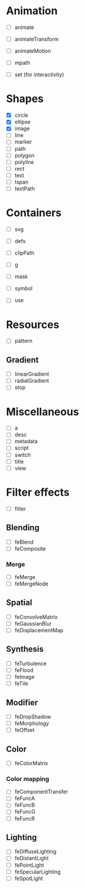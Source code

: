 # Animation

- [ ] animate
- [ ] animateTransform

- [ ] animateMotion
- [ ] mpath

- [ ] set (for interactivity)

# Shapes

- [x] circle
- [x] ellipse
- [x] image
- [ ] line
- [ ] marker
- [ ] path
- [ ] polygon
- [ ] polyline
- [ ] rect
- [ ] text
- [ ] tspan
- [ ] textPath

# Containers

- [ ] svg
- [ ] defs
- [ ] clipPath
- [ ] g
- [ ] mask

- [ ] symbol
- [ ] use

# Resources

- [ ] pattern

## Gradient

- [ ] linearGradient
- [ ] radialGradient
- [ ] stop

# Miscellaneous

- [ ] a
- [ ] desc
- [ ] metadata
- [ ] script
- [ ] switch
- [ ] title
- [ ] view

# Filter effects

- [ ] filter

## Blending

- [ ] feBlend
- [ ] feComposite

### Merge

- [ ] feMerge
- [ ] feMergeNode

## Spatial

- [ ] feConvolveMatrix
- [ ] feGaussianBlur
- [ ] feDisplacementMap

## Synthesis

- [ ] feTurbulence
- [ ] feFlood
- [ ] feImage
- [ ] feTile

## Modifier

- [ ] feDropShadow
- [ ] feMorphology
- [ ] feOffset

## Color

- [ ] feColorMatrix

### Color mapping

- [ ] feComponentTransfer
- [ ] feFuncA
- [ ] feFuncB
- [ ] feFuncG
- [ ] feFuncR

## Lighting

- [ ] feDiffuseLighting
- [ ] feDistantLight
- [ ] fePointLight
- [ ] feSpecularLighting
- [ ] feSpotLight
